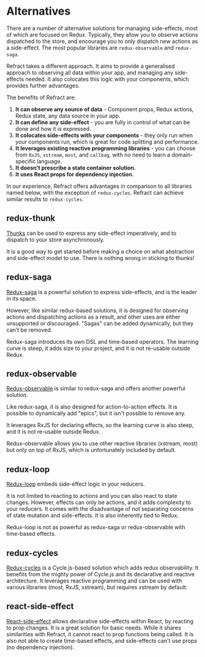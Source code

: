 # Alternatives

There are a number of alternative solutions for managing side-effects, most of which are focused on Redux. Typically, they allow you to observe actions dispatched to the store, and encourage you to only dispatch new actions as a side-effect. The most popular libraries are `redux-observable` and `redux-saga`.

Refract takes a different approach. It aims to provide a generalised approach to observing all data within your app, and managing any side-effects needed. It also colocates this logic with your components, which provides further advantages.

The benefits of Refract are:

1.  **It can observe any source of data** - Component props, Redux actions, Redux state, any data source in your app.
1.  **It can define any side-effect** - you are fully in control of what can be done and how it is expressed.
1.  **It colocates side-effects with your components** - they only run when your components run, which is great for code splitting and performance.
1.  **It leverages existing reactive programming libraries** - you can choose from `RxJS`, `xstream`, `most`, and `callbag`, with no need to learn a domain-specific language.
1.  **It doesn't prescribe a state container solution.**
1.  **It uses React props for dependency injection.**

In our experience, Refract offers advantages in comparison to all libraries named below, with the exception of `redux-cycles`. Refract can achieve similar results to `redux-cycles`.

## redux-thunk

[Thunks](https://redux.js.org/api-reference/applymiddleware#example-using-thunk-middleware-for-async-actions) can be used to express any side-effect imperatively, and to dispatch to your store asynchronously.

It is a good way to get started before making a choice on what abstraction and side-effect model to use. There is nothing wrong in sticking to thunks!

## redux-saga

[Redux-saga](https://redux-saga.js.org/) is a powerful solution to express side-effects, and is the leader in its space.

However, like similar redux-based solutions, it is designed for observing actions and dispatching actions as a result, and other uses are either unsupported or discouraged. "Sagas" can be added dynamically, but they can't be removed.

Redux-saga introduces its own DSL and time-based operators. The learning curve is steep, it adds size to your project, and it is not re-usable outside Redux.

## redux-observable

[Redux-observable](https://redux-observable.js.org/) is similar to redux-saga and offers another powerful solution.

Like redux-saga, it is also designed for action-to-action effects. It is possible to dynamically add "epics", but it isn't possible to remove any.

It leverages RxJS for declaring effects, so the learning curve is also steep, and it is not re-usable outside Redux.

Redux-observable allows you to use other reactive libraries (xstream, most) but only on top of RxJS, which is unfortunately included by default.

## redux-loop

[Redux-loop](https://redux-loop.js.org/) embeds side-effect logic in your reducers.

It is not limited to reacting to actions and you can also react to state changes. However, effects can only be actions, and it adds complexity to your reducers. It comes with the disadvantage of not separating concerns of state mutation and side-effects. It is also inherently tied to Redux.

Redux-loop is not as powerful as redux-saga or redux-observable with time-based effects.

## redux-cycles

[Redux-cycles](https://github.com/cyclejs-community/redux-cycles) is a Cycle.js-based solution which adds redux observability. It benefits from the mighty power of Cycle.js and its declarative and reactive architecture. It leverages reactive programming and can be used with various libraries (most, RxJS, xstream), but requires xstream by default.

## react-side-effect

[React-side-effect](https://github.com/gaearon/react-side-effect) allows declarative side-effects within React, by reacting to prop changes. It is a great solution for basic needs. While it shares similarities with Refract, it cannot react to prop functions being called. It is also not able to create time-based effects, and side-effects can't use props (no dependency injection).
